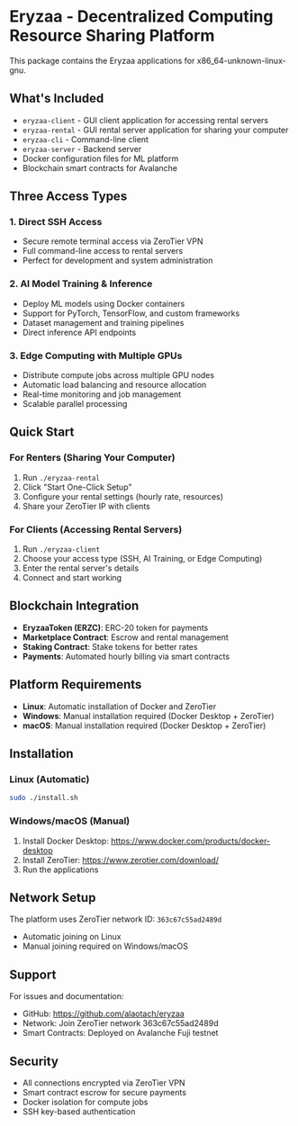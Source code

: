 # Eryzaa - Decentralized Computing Resource Sharing Platform

This package contains the Eryzaa applications for x86_64-unknown-linux-gnu.

## What's Included

- `eryzaa-client` - GUI client application for accessing rental servers
- `eryzaa-rental` - GUI rental server application for sharing your computer
- `eryzaa-cli` - Command-line client
- `eryzaa-server` - Backend server
- Docker configuration files for ML platform
- Blockchain smart contracts for Avalanche

## Three Access Types

### 1. Direct SSH Access
- Secure remote terminal access via ZeroTier VPN
- Full command-line access to rental servers
- Perfect for development and system administration

### 2. AI Model Training & Inference
- Deploy ML models using Docker containers
- Support for PyTorch, TensorFlow, and custom frameworks
- Dataset management and training pipelines
- Direct inference API endpoints

### 3. Edge Computing with Multiple GPUs
- Distribute compute jobs across multiple GPU nodes
- Automatic load balancing and resource allocation
- Real-time monitoring and job management
- Scalable parallel processing

## Quick Start

### For Renters (Sharing Your Computer)
1. Run `./eryzaa-rental`
2. Click "Start One-Click Setup"
3. Configure your rental settings (hourly rate, resources)
4. Share your ZeroTier IP with clients

### For Clients (Accessing Rental Servers)
1. Run `./eryzaa-client`
2. Choose your access type (SSH, AI Training, or Edge Computing)
3. Enter the rental server's details
4. Connect and start working

## Blockchain Integration

- **EryzaaToken (ERZC)**: ERC-20 token for payments
- **Marketplace Contract**: Escrow and rental management
- **Staking Contract**: Stake tokens for better rates
- **Payments**: Automated hourly billing via smart contracts

## Platform Requirements

- **Linux**: Automatic installation of Docker and ZeroTier
- **Windows**: Manual installation required (Docker Desktop + ZeroTier)
- **macOS**: Manual installation required (Docker Desktop + ZeroTier)

## Installation

### Linux (Automatic)
```bash
sudo ./install.sh
```

### Windows/macOS (Manual)
1. Install Docker Desktop: https://www.docker.com/products/docker-desktop
2. Install ZeroTier: https://www.zerotier.com/download/
3. Run the applications

## Network Setup

The platform uses ZeroTier network ID: `363c67c55ad2489d`
- Automatic joining on Linux
- Manual joining required on Windows/macOS

## Support

For issues and documentation:
- GitHub: https://github.com/alaotach/eryzaa
- Network: Join ZeroTier network 363c67c55ad2489d
- Smart Contracts: Deployed on Avalanche Fuji testnet

## Security

- All connections encrypted via ZeroTier VPN
- Smart contract escrow for secure payments
- Docker isolation for compute jobs
- SSH key-based authentication
